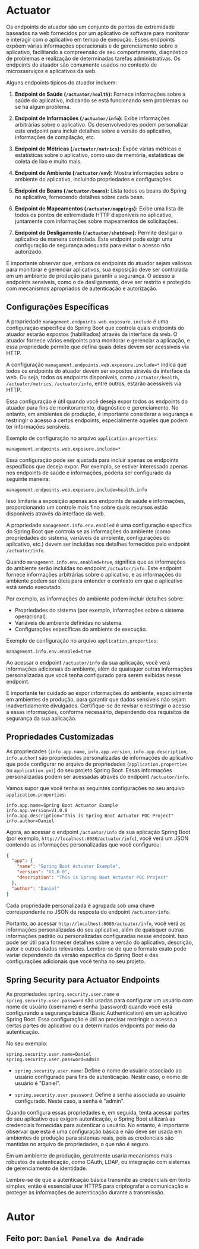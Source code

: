 # Actuator

Os endpoints do atuador são um conjunto de pontos de extremidade baseados na web fornecidos por um aplicativo de software para monitorar e interagir com o aplicativo em tempo de execução. Esses endpoints expõem várias informações operacionais e de gerenciamento sobre o aplicativo, facilitando a compreensão de seu comportamento, diagnóstico de problemas e realização de determinadas tarefas administrativas. Os endpoints do atuador são comumente usados no contexto de microsserviços e aplicativos da web.

Alguns endpoints típicos do atuador incluem:

1. **Endpoint de Saúde (`/actuator/health`):** Fornece informações sobre a saúde do aplicativo, indicando se está funcionando sem problemas ou se há algum problema.

2. **Endpoint de Informações (`/actuator/info`):** Exibe informações arbitrárias sobre o aplicativo. Os desenvolvedores podem personalizar este endpoint para incluir detalhes sobre a versão do aplicativo, informações de compilação, etc.

3. **Endpoint de Métricas (`/actuator/metrics`):** Expõe várias métricas e estatísticas sobre o aplicativo, como uso de memória, estatísticas de coleta de lixo e muito mais.

4. **Endpoint de Ambiente (`/actuator/env`):** Mostra informações sobre o ambiente do aplicativo, incluindo propriedades e configurações.

5. **Endpoint de Beans (`/actuator/beans`):** Lista todos os beans do Spring no aplicativo, fornecendo detalhes sobre cada bean.

6. **Endpoint de Mapeamentos (`/actuator/mappings`):** Exibe uma lista de todos os pontos de extremidade HTTP disponíveis no aplicativo, juntamente com informações sobre mapeamentos de solicitações.

7. **Endpoint de Desligamento (`/actuator/shutdown`):** Permite desligar o aplicativo de maneira controlada. Este endpoint pode exigir uma configuração de segurança adequada para evitar o acesso não autorizado.

É importante observar que, embora os endpoints do atuador sejam valiosos para monitorar e gerenciar aplicativos, sua exposição deve ser controlada em um ambiente de produção para garantir a segurança. O acesso a endpoints sensíveis, como o de desligamento, deve ser restrito e protegido com mecanismos apropriados de autenticação e autorização.

## Configurações Específicas 

A propriedade `management.endpoints.web.exposure.include` é uma configuração específica do Spring Boot que controla quais endpoints do atuador estarão expostos (habilitados) através da interface da web. O atuador fornece vários endpoints para monitorar e gerenciar a aplicação, e essa propriedade permite que defina quais deles devem ser acessíveis via HTTP.

A configuração `management.endpoints.web.exposure.include=*` indica que todos os endpoints do atuador devem ser expostos através da interface da web. Ou seja, todos os endpoints disponíveis, como `/actuator/health`, `/actuator/metrics`, `/actuator/info`, entre outros, estarão acessíveis via HTTP.

Essa configuração é útil quando você deseja expor todos os endpoints do atuador para fins de monitoramento, diagnóstico e gerenciamento. No entanto, em ambientes de produção, é importante considerar a segurança e restringir o acesso a certos endpoints, especialmente aqueles que podem ter informações sensíveis.

Exemplo de configuração no arquivo `application.properties`:

```properties
management.endpoints.web.exposure.include=*
```

Essa configuração pode ser ajustada para incluir apenas os endpoints específicos que deseja expor. Por exemplo, se estiver interessado apenas nos endpoints de saúde e informações, poderia ser configurado da seguinte maneira:

```properties
management.endpoints.web.exposure.include=health,info
```

Isso limitaria a exposição apenas aos endpoints de saúde e informações, proporcionando um controle mais fino sobre quais recursos estão disponíveis através da interface da web.

A propriedade `management.info.env.enabled` é uma configuração específica do Spring Boot que controla se as informações do ambiente (como propriedades do sistema, variáveis de ambiente, configurações do aplicativo, etc.) devem ser incluídas nos detalhes fornecidos pelo endpoint `/actuator/info`.

Quando `management.info.env.enabled=true`, significa que as informações do ambiente serão incluídas no endpoint `/actuator/info`. Este endpoint fornece informações arbitrárias sobre o aplicativo, e as informações do ambiente podem ser úteis para entender o contexto em que o aplicativo está sendo executado.

Por exemplo, as informações do ambiente podem incluir detalhes sobre:

- Propriedades do sistema (por exemplo, informações sobre o sistema operacional).
- Variáveis de ambiente definidas no sistema.
- Configurações específicas do ambiente de execução.

Exemplo de configuração no arquivo `application.properties`:

```properties
management.info.env.enabled=true
```

Ao acessar o endpoint `/actuator/info` da sua aplicação, você verá informações adicionais do ambiente, além de quaisquer outras informações personalizadas que você tenha configurado para serem exibidas nesse endpoint.

É importante ter cuidado ao expor informações do ambiente, especialmente em ambientes de produção, para garantir que dados sensíveis não sejam inadvertidamente divulgados. Certifique-se de revisar e restringir o acesso a essas informações, conforme necessário, dependendo dos requisitos de segurança da sua aplicação.

## Propriedades Customizadas

As propriedades (`info.app.name`, `info.app.version`, `info.app.description`, `info.author`) são propriedades personalizadas de informações do aplicativo que pode configurar no arquivo de propriedades (`application.properties` ou `application.yml`) do seu projeto Spring Boot. Essas informações personalizadas podem ser acessadas através do endpoint `/actuator/info`.

Vamos supor que você tenha as seguintes configurações no seu arquivo `application.properties`:

```properties
info.app.name=Spring Boot Actuator Example
info.app.version=V1.0.0
info.app.description="This is Spring Boot Actuator POC Project"
info.author=Daniel
```

Agora, ao acessar o endpoint `/actuator/info` da sua aplicação Spring Boot (por exemplo, `http://localhost:8080/actuator/info`), você verá um JSON contendo as informações personalizadas que você configurou:

```json
{
  "app": {
    "name": "Spring Boot Actuator Example",
    "version": "V1.0.0",
    "description": "This is Spring Boot Actuator POC Project"
  },
  "author": "Daniel"
}
```

Cada propriedade personalizada é agrupada sob uma chave correspondente no JSON de resposta do endpoint `/actuator/info`.

Portanto, ao acessar `http://localhost:8080/actuator/info`, você verá as informações personalizadas do seu aplicativo, além de quaisquer outras informações padrão ou personalizadas configuradas nesse endpoint. Isso pode ser útil para fornecer detalhes sobre a versão do aplicativo, descrição, autor e outros dados relevantes. Lembre-se de que o formato exato pode variar dependendo da versão específica do Spring Boot e das configurações adicionais que você tenha no seu projeto.

## Spring Security para Actuator Endpoints 

As propriedades `spring.security.user.name` e `spring.security.user.password` são usadas para configurar um usuário com nome de usuário (username) e senha (password) quando você está configurando a segurança básica (Basic Authentication) em um aplicativo Spring Boot. Essa configuração é útil ao precisar restringir o acesso a certas partes do aplicativo ou a determinados endpoints por meio da autenticação.

No seu exemplo:

```properties
spring.security.user.name=Daniel
spring.security.user.password=admin
```

- `spring.security.user.name`: Define o nome de usuário associado ao usuário configurado para fins de autenticação. Neste caso, o nome de usuário é "Daniel".

- `spring.security.user.password`: Define a senha associada ao usuário configurado. Neste caso, a senha é "admin".

Quando configura essas propriedades e, em seguida, tenta acessar partes do seu aplicativo que exigem autenticação, o Spring Boot utilizará as credenciais fornecidas para autenticar o usuário. No entanto, é importante observar que esta é uma configuração básica e não deve ser usada em ambientes de produção para sistemas reais, pois as credenciais são mantidas no arquivo de propriedades, o que não é seguro.

Em um ambiente de produção, geralmente usaria mecanismos mais robustos de autenticação, como OAuth, LDAP, ou integração com sistemas de gerenciamento de identidade.

Lembre-se de que a autenticação básica transmite as credenciais em texto simples, então é essencial usar HTTPS para criptografar a comunicação e proteger as informações de autenticação durante a transmissão.

# Autor
## Feito por: `Daniel Penelva de Andrade`